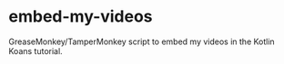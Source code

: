 # embed-my-videos

GreaseMonkey/TamperMonkey script to embed my videos in the Kotlin Koans tutorial.
